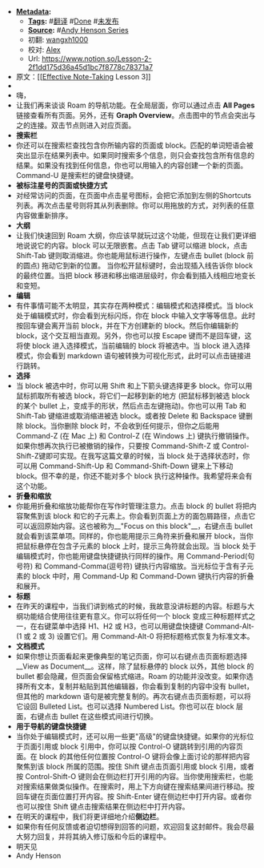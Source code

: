 - **[Metadata](<Metadata.md>):**
    - **[Tags](<Tags.md>):** #[翻译](<翻译.md>) #[Done](<Done.md>) #[未发布](<未发布.md>)
    - **[Source](<Source.md>):** #[Andy Henson Series](<Andy Henson Series.md>)
    - 初翻: [wangxh1000](<wangxh1000.md>)
    - 校对: [Alex](<Alex.md>)
    - Url: https://www.notion.so/Lesson-2-2f1dd175d36a45d1bc7f8778c78371a7
- 原文：[[[Effective Note-Taking](<[[Effective Note-Taking.md>) Lesson 3]]
- 
- 嗨，
- 让我们再来谈谈 Roam 的导航功能。在全局层面，你可以通过点击 **All Pages** 链接查看所有页面。另外，还有 **Graph Overview**。点击图中的节点会突出与之的连接。双击节点则进入对应页面。
- **搜索栏**
- 你还可以在搜索栏查找包含你所输内容的页面或 block。匹配的单词短语会被突出显示在结果列表中。如果同时搜索多个信息，则只会查找包含所有信息的结果。如果没有找到任何信息，你也可以用输入的内容创建一个新的页面。Command-U 是搜索栏的键盘快捷键。
- **被标注星号的页面或快捷方式**
- 对经常访问的页面，在页面中点击星号图标，会把它添加到左侧的Shortcuts 列表。再次点击星号则将其从列表删除。你可以用拖放的方式，对列表的任意内容做重新排序。
- **大纲**
- 让我们快速回到 Roam 大纲，你应该早就玩过这个功能，但现在让我们更详细地说说它的内容。block 可以无限嵌套。点击 Tab 键可以缩进 block，点击 Shift-Tab 键则取消缩进。你也能用鼠标进行操作，左键点击 bullet (block 前的圆点) 拖动它到新的位置。 当你松开鼠标键时，会出现插入线告诉你 block 的最终位置。当把 block 移进和移出缩进层级时，你会看到插入线相应地变长和变短。
- **编辑**
- 有件事情可能不太明显，其实存在两种模式：编辑模式和选择模式。当 block 处于编辑模式时，你会看到光标闪烁，你在 block 中输入文字等等信息。此时按回车键会离开当前 block，并在下方创建新的 block。然后你编辑新的 block，这个交互相当直观。另外，你也可以按 Escape 键而不是回车键，这将使 block 进入选择模式，当前编辑的 block 将被选中。当 block 进入选择模式，你会看到 markdown 语句被转换为可视化形式，此时可以点击链接进行跳转。
- **选择**
- 当 block 被选中时，你可以用 Shift 和上下箭头键选择更多 block。你可以用鼠标抓取所有被选 block，将它们一起移到新的地方 (把鼠标移到被选 block 的某个 bullet 上，变成手的形状，然后点击左键拖动)。你也可以用 Tab 和 Shift-Tab 键缩进或取消缩进被选 block。或者按 Delete 和 Backspace 键删除 block。当你删除 block 时，不会收到任何提示，但你之后能用 Command-Z (在 Mac 上) 和 Control-Z (在 Windows 上) 键执行撤销操作。如果你想再次执行已被撤销的操作，只要按 Command-Shift-Z 或 Control-Shift-Z键即可实现。在我写这篇文章的时候，当 block 处于选择状态时，你可以用 Command-Shift-Up 和 Command-Shift-Down 键来上下移动 block。但不幸的是，你还不能对多个 block 执行这种操作。我希望将来会有这个功能。
- **折叠和缩放**
- 你能用折叠和缩放功能帮你在写作时管理注意力。点击 block 的 bullet 将把内容聚焦到该 block 和它的子元素上。你会看到页面上方的面包屑路径，点击它可以返回原始内容。这也被称为__"Focus on this block"__，右键点击 bullet 就会看到该菜单项。同样的，你也能用提示三角符来折叠和展开 block，当你把鼠标悬停在包含子元素的 block 上时，提示三角符就会出现。当 block 处于编辑模式时，你也能用键盘快捷键执行同样的操作。用 Command-Period(句号符) 和 Command-Comma(逗号符) 键执行内容缩放。当光标位于含有子元素的 block 中时，用 Command-Up 和 Command-Down 键执行内容的折叠和展开。
- **标题**
- 在昨天的课程中，当我们讲到格式的时候，我故意没讲标题的内容。标题与大纲功能结合使用往往更有意义。你可以将任何一个 block 变成三种标题样式之一，在右键菜单中选择 H1、H2 或 H3，也可以用键盘快捷键 Command-Alt-(1 或 2 或 3) 设置它们。用 Command-Alt-0 将把标题格式恢复为标准文本。
- **文档模式**
- 如果你想让页面看起来更像典型的笔记页面，你可以右键点击页面标题选择__View as Document__。这样，除了鼠标悬停的 block 以外，其他 block 的 bullet 都会隐藏，但页面会保留格式缩进。Roam 的功能并没改变。如果你选择所有文本，复制并粘贴到其他编辑器，你会看到复制的内容中没有 bullet，但其他的 markdown 语句是被完整复制的。再次右键点击页面标题，可以将它设回 Bulleted List。也可以选择 Numbered List。你也可以在 block 层面，右键点击 bullet 在这些模式间进行切换。
- **用于导航的键盘快捷键**
- 当你处于编辑模式时，还可以用一些更"高级"的键盘快捷键。如果你的光标位于页面引用或 block 引用中，你可以按 Control-O 键跳转到引用的内容页面。在 block 的其他任何位置按 Control-O 键将会像上面讨论的那样把内容聚焦到该 block 所属的范围。按住 Shift 键点击页面引用或 block 引用，或者按 Control-Shift-O 键则会在侧边栏打开引用的内容。当你使用搜索栏，也能对搜索结果做类似操作。在搜索时，用上下方向键在搜索结果间进行移动。按回车键在页面位置打开内容。按 Shift-Enter 键在侧边栏中打开内容。或者你也可以按住 Shift 键点击搜索结果在侧边栏中打开内容。
- 在明天的课程中，我们将更详细地介绍**侧边栏**。
- 如果你有任何反馈或者迫切想得到回答的问题，欢迎回复这封邮件。我会尽最大努力回复，并将其纳入修订版和今后的课程中。
- 明天见
- Andy Henson

